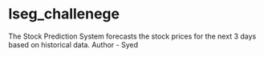 # lseg_challenege
 The Stock Prediction System forecasts the stock prices for the next 3 days based on historical data.
Author - Syed
